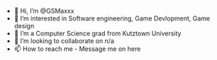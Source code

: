 - 👋 Hi, I’m @GSMaxxx
- 👀 I’m interested in Software engineering, Game Devlopment, Game design
- 🌱 I’m a Computer Science grad from Kutztown University
- 💞️ I’m looking to collaborate on n/a
- 📫 How to reach me - Message me on here

<!---
GSMaxxx/GSMaxxx is a ✨ special ✨ repository because its `README.md` (this file) appears on your GitHub profile.
You can click the Preview link to take a look at your changes.
--->
